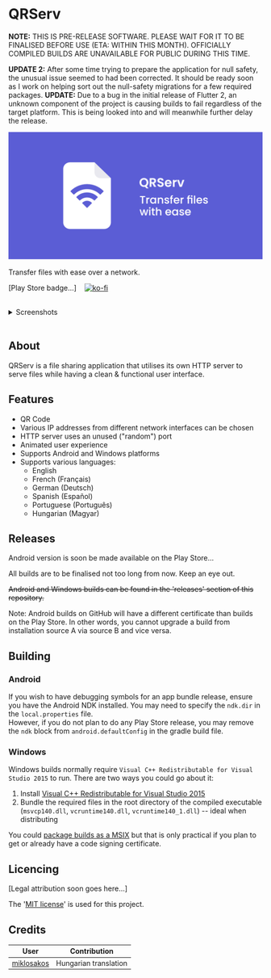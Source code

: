 # QRServ

**NOTE:** THIS IS PRE-RELEASE SOFTWARE. PLEASE WAIT FOR IT TO BE FINALISED BEFORE USE (ETA: WITHIN THIS MONTH). OFFICIALLY COMPILED BUILDS ARE UNAVAILABLE FOR PUBLIC DURING THIS TIME.

**UPDATE 2:** After some time trying to prepare the application for null safety, the unusual issue seemed to had been corrected. It should be ready soon as I work on helping sort out the null-safety migrations for a few required packages.
**UPDATE:** Due to a bug in the initial release of Flutter 2, an unknown component of the project is causing builds to fail regardless of the target platform. This is being looked into and will meanwhile further delay the release.

![Banner with app icon, app name 'QRServ' followed by 'transfer files with ease'](docs/banner/banner.png)

Transfer files with ease over a network.

[Play Store badge...]&nbsp;&nbsp;&nbsp;&nbsp;[![ko-fi](https://ko-fi.com/img/githubbutton_sm.svg)](https://ko-fi.com/F1F33NTWK)

<br>
<details>
    <summary>Screenshots</summary>
    <br>
    <img src="docs/screenshots/1.jpg" alt="Screenshot of app after selecting a file" height="450px">
    &nbsp;&nbsp;
    <img src="docs/screenshots/2.jpg" alt="Screenshot of app when press and holding or hovering over file name -- tool tip is shown with full file name" height="450px">
    &nbsp;&nbsp;
    <img src="docs/screenshots/3.jpg" alt="Screenshot of app after opening IP address list" height="450px">
</details>
<br>

## About

QRServ is a file sharing application that utilises its own HTTP server to serve files while having a clean & functional user interface.

## Features

- QR Code
- Various IP addresses from different network interfaces can be chosen
- HTTP server uses an unused ("random") port
- Animated user experience
- Supports Android and Windows platforms
- Supports various languages:
    - English
    - French (Français)
    - German (Deutsch)
    - Spanish (Español)
    - Portuguese (Português) 
    - Hungarian (Magyar)

## Releases

Android version is soon be made available on the Play Store...

All builds are to be finalised not too long from now. Keep an eye out.

~~Android and Windows builds can be found in the 'releases' section of this repository.~~

Note: Android builds on GitHub will have a different certificate than builds on the Play Store. In other words, you cannot upgrade a build from installation source A via source B and vice versa.

## Building

### Android

If you wish to have debugging symbols for an app bundle release, ensure you have the Android NDK installed. You may need to specify the `ndk.dir` in the `local.properties` file.
<br>
However, if you do not plan to do any Play Store release, you may remove the `ndk` block from `android.defaultConfig` in the gradle build file.

### Windows

Windows builds normally require `Visual C++ Redistributable for Visual Studio 2015` to run. There are two ways you could go about it:
1. Install [Visual C++ Redistributable for Visual Studio 2015](https://www.microsoft.com/en-us/download/details.aspx?id=48145)
2. Bundle the required files in the root directory of the compiled executable (`msvcp140.dll`, `vcruntime140.dll`, `vcruntime140_1.dll`) -- ideal when distributing

You could [package builds as a MSIX](https://pub.dev/packages/msix) but that is only practical if you plan to get or already have a code signing certificate.


## Licencing

[Legal attribution soon goes here...]

The '[MIT license](LICENSE)' is used for this project.

## Credits

| User                                        | Contribution          |
| ------------------------------------------- | --------------------- |
| [miklosakos](https://github.com/miklosakos) | Hungarian translation |
